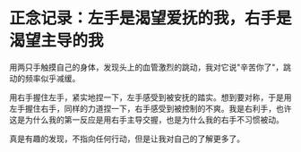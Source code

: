 # 正念记录：左手是渴望爱抚的我，右手是渴望主导的我

用两只手触摸自己的身体，发现头上的血管激烈的跳动，我对它说"辛苦你了"，跳动的频率似乎减缓。

用右手握住左手，紧实地捏一下，左手感受到被安抚的踏实。想到要对称，于是用左手握住右手，同样的力道捏一下，右手感受到被控制的不爽。我是右利手，也许这是为什么我的第一反应是用右手主导交握，也是为什么我的右手不习惯被动。

真是有趣的发现，不指向任何行动，但是让我对自己的了解更多了。
